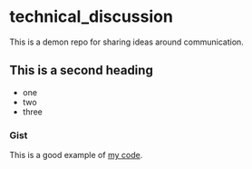 # technical_discussion
This is a demon repo for sharing ideas around communication.


## This is a second heading

* one
* two
* three

### Gist

This is a good example of [my code](https://gist.github.com/sudhanshuiitt/9061a688f6bf45d3f696522a7c9c76a9).
